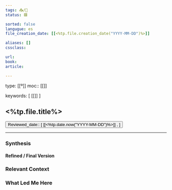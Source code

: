 ```yaml
---
tags: 📥️/🧱
status: 🟥

sorted: false
langugue: es
file_creation_date: [[<%tp.file.creation_date("YYYY-MM-DD")%>]]

aliases: []
cssclass:

url: 
book:
article:

---
```

type: [[º]]  moc:: [[]]

keywords: [ [[]] ]
## <%tp.file.title%>
<button class="date_button_today">Reviewed_date:: [ [[<%tp.date.now("YYYY-MM-DD")%>]] , ] </button>

---

### Synthesis 


#### Refined / Final Version 


### Relevant Context


### What Led Me Here


